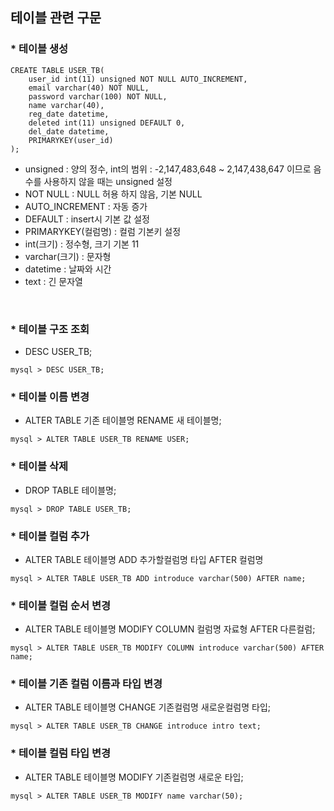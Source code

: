 ## 테이블 관련 구문


### * 테이블 생성
```
CREATE TABLE USER_TB(    
    user_id int(11) unsigned NOT NULL AUTO_INCREMENT,
    email varchar(40) NOT NULL,
    password varchar(100) NOT NULL,
    name varchar(40),
    reg_date datetime,
    deleted int(11) unsigned DEFAULT 0,
    del_date datetime,
    PRIMARYKEY(user_id)
);
```

- unsigned : 양의 정수, int의 범위 : -2,147,483,648 ~ 2,147,438,647 이므로 음수를 사용하지 않을 때는 unsigned 설정  
- NOT NULL : NULL 허용 하지 않음, 기본 NULL  
- AUTO_INCREMENT : 자동 증가  
- DEFAULT : insert시 기본 값 설정  
- PRIMARYKEY(컬럼명) : 컬럼 기본키 설정  
- int(크기) : 정수형, 크기 기본 11  
- varchar(크기) : 문자형  
- datetime : 날짜와 시간  
- text : 긴 문자열  

​
### * 테이블 구조 조회
- DESC USER_TB;  
```
mysql > DESC USER_TB;
```

### * 테이블 이름 변경
- ALTER TABLE 기존 테이블명 RENAME 새 테이블명;  
```
mysql > ALTER TABLE USER_TB RENAME USER;
```

### * 테이블 삭제  
- DROP TABLE 테이블명;  
```
mysql > DROP TABLE USER_TB;
```

### * 테이블 컬럼 추가
- ALTER TABLE 테이블명 ADD 추가할컬럼명 타입 AFTER 컬럼명  
```
mysql > ALTER TABLE USER_TB ADD introduce varchar(500) AFTER name;
```

### * 테이블 컬럼 순서 변경
- ALTER TABLE 테이블명 MODIFY COLUMN 컬럼명 자료형 AFTER 다른컬럼;  
```
mysql > ALTER TABLE USER_TB MODIFY COLUMN introduce varchar(500) AFTER name;
```

### * 테이블 기존 컬럼 이름과 타입 변경  
- ALTER TABLE 테이블명 CHANGE 기존컬럼명 새로운컬럼명 타입;  
```
mysql > ALTER TABLE USER_TB CHANGE introduce intro text;
```

### * 테이블 컬럼 타입 변경  
- ALTER TABLE 테이블명 MODIFY 기존컬럼명 새로운 타입;  
```
mysql > ALTER TABLE USER_TB MODIFY name varchar(50);
```
​